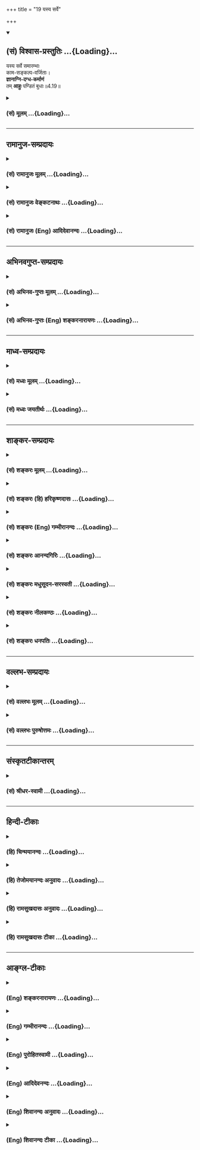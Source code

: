 +++
title = "19 यस्य सर्वे"

+++
<div class="js_include" newlevelforh1="2" title="(सं) विश्वास-प्रस्तुतिः" unfilled url="/mahAbhAratam/shlokashaH/06-bhIShma-parva/03-bhagavad-gItA-parva/saMskRtam/vishvAsa-prastutiH/04_jnAna-yogaH_brahmArp/19_yasya_sarve.md">
<details open><summary><h2>(सं) विश्वास-प्रस्तुतिः ...{Loading}...</h2></summary>

यस्य सर्वे समारम्भाः  
काम-सङ्कल्प-वर्जिताः।  
**ज्ञानाग्नि-दग्ध-कर्माणं**  
तम् **आहुः** पण्डितं बुधाः॥4.19॥
</details>
</div>
<div class="js_include collapsed" newlevelforh1="3" title="(सं) मूलम्" unfilled url="/mahAbhAratam/shlokashaH/06-bhIShma-parva/03-bhagavad-gItA-parva/saMskRtam/mUlam/04_jnAna-yogaH_brahmArp/19_yasya_sarve.md">
<details><summary><h3>(सं) मूलम् ...{Loading}...</h3></summary>

यस्य सर्वे समारम्भाः कामसङ्कल्पवर्जिताः।  
ज्ञानाग्निदग्धकर्माणं तमाहुः पण्डितं बुधाः।।4.19।।
</details>
</div>


_________________
## रामानुज-सम्प्रदायः
<div class="js_include collapsed" newlevelforh1="3" title="(सं) रामानुजः मूलम्" unfilled url="/mahAbhAratam/shlokashaH/06-bhIShma-parva/03-bhagavad-gItA-parva/saMskRtam/rAmAnujaH/mUlam/04_jnAna-yogaH_brahmArp/19_yasya_sarve.md">
<details><summary><h3>(सं) रामानुजः मूलम् ...{Loading}...</h3></summary>

।।4.19।।**यस्य** मुमुक्षोः **सर्वे**
द्रव्यार्जनादिलौकिककर्मपूर्वकनित्यनैमित्तिककाम्यरूपकर्म**समारम्भाः
काम**वर्जिताः फलसङ्गरहिताः **संकल्पवर्जिताः** च। प्रकृत्या तद्गुणैः च
आत्मानम् एकीकृत्य अनुसन्धानं संकल्पः।
प्रकृतिवियुक्तात्मस्वरूपानुसन्धानयुक्ततया तद्रहिताः। तम् एवं कर्म
कुर्वाणं **पण्डितं** कर्मान्तर्गतात्मयाथात्म्य**ज्ञानाग्निना**
**दग्ध**प्राचीन**कर्माणम् आहुः** तत्त्वज्ञाः। अतः कर्मणो ज्ञानाकारत्वम्
उपपद्यते। एतद् एव विवृणोति

</details>
</div>
<div class="js_include collapsed" newlevelforh1="3" title="(सं) रामानुजः वेङ्कटनाथः" unfilled url="/mahAbhAratam/shlokashaH/06-bhIShma-parva/03-bhagavad-gItA-parva/saMskRtam/rAmAnujaH/venkaTanAthaH/04_jnAna-yogaH_brahmArp/19_yasya_sarve.md">
<details><summary><h3>(सं) रामानुजः वेङ्कटनाथः ...{Loading}...</h3></summary>

  
  
।।4.19।। प्रत्यक्षेणेति। प्रत्यक्षविरुद्धं न शास्त्रेणोपपत्त्या वा
प्रतिपादयितुं शक्यमिति भावः। क्रियमाणस्येति। नहि चिरप्रध्वस्तं
स्मृतिदशापन्नं ज्ञानमात्रपरिशेषाज्ज्ञानाकारमित्युच्यते किन्तु
क्रियमाणमेवेदं कर्मेति भावः। यद्वाप्रत्यक्षेण क्रियमाणस्येति पदाभ्यां
ज्ञानविषयस्य ज्ञानकार्यस्य च कथं ज्ञानैक्यमित्यभिप्रेतम्। कथमुपपद्यत इति
नेदमुपपत्तिसहं यदि परं दृष्टिविधानादाविव भावनीयमिति
भावः। सर्वशब्दासङ्कोचात् द्रव्यार्जनादिसङ्ग्रहः। कामसङ्कल्पवर्जिताः
इत्यत्र न तावत्काम एव सङ्कल्प इति समासः पर्यायत्वादिप्रसङ्गात्। नापि
कामानां सङ्कल्प इति उपयुक्तोभयपदार्थप्रधाने द्वन्द्वे
सम्भवत्येकपदार्थप्रधानतत्पुरुषायोगात्। अतः कामसङ्कल्पाभ्यां वर्जिता
इत्येवार्थ इत्यभिप्रेत्याह कामवर्जिता इति। वर्जितशब्दस्य प्रत्येकमन्वयं
दर्शयता द्वन्द्वो ह्ययं समासान्तरात्प्रबल इति सूचितम्। कर्मप्रकरणे कामो
हि फलसङ्ग इत्यभिप्रायेणाह फलसङ्गरहिता इति। सङ्कल्पोऽत्र न
कर्मानुष्ठानसङ्कल्पः तदभावेऽनुष्ठानायोगात्। नापि फलसङ्कल्पः कामशब्देन
कृतकरत्वात्। अतोऽत्र प्रकृतिनियुक्तात्मोपदेशप्रकरणे तदुपयुक्तः
कश्चिदर्थो वक्तव्य इत्यभिप्रायेणाहप्रकृत्येति। समित्येकीकारे कल्पो
भ्रान्तिज्ञानं प्रकृत्येति देहरूपेण परिणतयेति शेषः तद्गुणैरात्मन एकीकरणं
नाम गुणहेतुके कर्मविशेषे स्वहेतुत्वानुसन्धानम्। यद्वा प्रकृतिगुणभूतानां
सत्त्वरजस्तमसां देवत्वमनुष्यत्वादिसन्निवेशानां
स्थौल्यकार्श्यशुक्लकृष्णादीनां च स्वमात्मानं प्रति गुणत्वेनानुसन्धानम्।
एतेनास्वे गृहादौ स्वमिति बुद्धिरपि सङ्गृहीता भवति।
एवंविधकामसङ्कल्पराहित्ये पण्डितशब्दाभिप्रेतं हेतुमाह
प्रकृतिवियुक्तेति। पण्डितं हेयोपादेयभूतदेहात्मादिविवेकज्ञानवन्तम्
ऊहापोहक्षमा हि बुद्धिः पण्डा। चरमोक्तस्यापि पण्डितशब्दस्य तं
पण्डितमित्युद्देश्यनिवेशः
पापनिवर्तकत्वलक्षणज्ञानप्राशस्त्यविध्यौचित्यात्।
अप्रस्तुतस्वतन्त्रज्ञानान्तरव्यवच्छेदायोक्तंकर्मान्तर्गतेति। नह्यत्र
क्रियमाणमेव कर्म ज्ञानाग्निना दह्यते निष्फलत्वप्रसङ्गात् नाप्युत्तरं
तस्य विद्यामाहात्म्यनिवर्त्यत्वात् अतःप्राचीनेत्युक्तम्। तत्त्वज्ञा इति
प्राप्यस्य प्राप्तुश्चात्मनः प्रापकस्य च
कर्मयोगस्यासन्दिग्धाविपरीतस्वरूपज्ञा बुधशब्देन विवक्षिता इति भावः।
शङ्कोत्तरत्वं निगमयति अत इति।  
  

</details>
</div>
<div class="js_include collapsed" newlevelforh1="3" title="(सं) रामानुजः (Eng) आदिदेवानन्दः" unfilled url="/mahAbhAratam/shlokashaH/06-bhIShma-parva/03-bhagavad-gItA-parva/saMskRtam/rAmAnujaH/english/AdidevAnandaH/04_jnAna-yogaH_brahmArp/19_yasya_sarve.md">
<details><summary><h3>(सं) रामानुजः (Eng) आदिदेवानन्दः ...{Loading}...</h3></summary>

4.19 In the case of an aspirant for release, all undertakings of actions in the form of obligatory, occasional and desiderative acts accomplished through the acisition of materials for their performance as also other works, are free from desire, i.e., are devoid of attachment to fruits.
They are devoid of delusive identification. If the mind identifies the self with Prakrti and its Gunas, it is Sankalpa, i.e., 'delusive identification.' Genuine Karma Yoga is free from such identification.
Such identification is overcome through contemplation on the real nature of the self as different from Prakrti. Those who know the truth call him a sage, who acts in this way and whose previous Karmas are thery burnt up by the fire of knowledge of the real nature of the self generated along with his actions. He is a true Karma Yogin. Thus that knowledge is involved in true Karma Yoga, is established. Sri Krsna elaborates this point again:

</details>
</div>


_________________
## अभिनवगुप्त-सम्प्रदायः
<div class="js_include collapsed" newlevelforh1="3" title="(सं) अभिनव-गुप्तः मूलम्" unfilled url="/mahAbhAratam/shlokashaH/06-bhIShma-parva/03-bhagavad-gItA-parva/saMskRtam/abhinava-guptaH/mUlam/04_jnAna-yogaH_brahmArp/19_yasya_sarve.md">
<details><summary><h3>(सं) अभिनव-गुप्तः मूलम् ...{Loading}...</h3></summary>

।।4.19।। अत एव यस्येति। कामेषु काम्यमानेषु फलेषु संकल्पं विहाय
क्रियमाणानि कथितकथयिष्यमाणस्वरूपे ज्ञानाग्नौ अनुप्रवि(वे)श्य दह्यन्ते।

</details>
</div>
<div class="js_include collapsed" newlevelforh1="3" title="(सं) अभिनव-गुप्तः (Eng) शङ्करनारायणः" unfilled url="/mahAbhAratam/shlokashaH/06-bhIShma-parva/03-bhagavad-gItA-parva/saMskRtam/abhinava-guptaH/english/shankaranArAyaNaH/04_jnAna-yogaH_brahmArp/19_yasya_sarve.md">
<details><summary><h3>(सं) अभिनव-गुप्तः (Eng) शङ्करनारायणः ...{Loading}...</h3></summary>

4.19 Yasya etc. The actions, performed without intention for the
desirable objects, - i.e., the fruits desired for - are burnt up by
putting them into the fire of wisdom, the nature of which has been
earlier described , and also is to be described in the seel.

</details>
</div>


_________________
## माध्व-सम्प्रदायः
<div class="js_include collapsed" newlevelforh1="3" title="(सं) मध्वः मूलम्" unfilled url="/mahAbhAratam/shlokashaH/06-bhIShma-parva/03-bhagavad-gItA-parva/saMskRtam/madhvaH/mUlam/04_jnAna-yogaH_brahmArp/19_yasya_sarve.md">
<details><summary><h3>(सं) मध्वः मूलम् ...{Loading}...</h3></summary>

।।4.19।। एतदेव प्रपञ्चयति यस्येत्यादिना श्लोकपञ्चकेन। उक्तप्रकारेण
ज्ञानाग्निदग्धकर्माणम्।

</details>
</div>
<div class="js_include collapsed" newlevelforh1="3" title="(सं) मध्वः जयतीर्थः" unfilled url="/mahAbhAratam/shlokashaH/06-bhIShma-parva/03-bhagavad-gItA-parva/saMskRtam/madhvaH/jayatIrthaH/04_jnAna-yogaH_brahmArp/19_yasya_sarve.md">
<details><summary><h3>(सं) मध्वः जयतीर्थः ...{Loading}...</h3></summary>

।।4.19।। ननु प्रतिज्ञातमुक्तं किमुत्तरैः श्लोकैः इत्यत आह **एतदेवे**ति
कर्मस्वरूपमेव। अनेनात्रापि वाक्यभेदेन कामादिवर्जनं विधाय स्तुतिः क्रियत
इति सूचितम्। मिथ्यात्वज्ञानेन कर्मणामुपमर्दो ज्ञानाग्निदग्धकर्मत्वमिति
व्याख्यानमसदिति भावेनाह **उक्ते**ति। परमेश्वरस्यैव कर्तृत्वं ज्ञात्वा
स्वस्य स्वातन्त्र्येण कर्माभावज्ञानमेव ज्ञानाग्निदग्धकर्मत्वमित्यर्थः।

</details>
</div>


_________________
## शाङ्कर-सम्प्रदायः
<div class="js_include collapsed" newlevelforh1="3" title="(सं) शङ्करः मूलम्" unfilled url="/mahAbhAratam/shlokashaH/06-bhIShma-parva/03-bhagavad-gItA-parva/saMskRtam/shankaraH/mUlam/04_jnAna-yogaH_brahmArp/19_yasya_sarve.md">
<details><summary><h3>(सं) शङ्करः मूलम् ...{Loading}...</h3></summary>

।।4.19।। **यस्य** यथोक्तदर्शिनः **सर्वे** यावन्तः **समारम्भाः** सर्वाणि
कर्माणि समारभ्यन्ते इति समारम्भाः **कामसंकल्पवर्जिताः** कामैः
तत्कारणैश्च संकल्पैः वर्जिताः मुधैव चेष्टामात्रा अनुष्ठीयन्ते प्रवृत्तेन
चेत् लोकसंग्रहार्थम् निवृत्तेन चेत् जीवनमात्रार्थम्। तं
**ज्ञानाग्निदग्धकर्माणं** कर्मादौ अकर्मादिदर्शनं ज्ञानं तदेव अग्निः तेन
ज्ञानाग्निना दग्धानि शुभाशुभलक्षणानि कर्माणि यस्य **तम् आहुः** परमार्थतः
**पण्डितं बुधाः** ब्रह्मविदः।। यस्तु अकर्मादिदर्शी सः अकर्मादिदर्शनादेव
निष्कर्मा संन्यासी जीवनमात्रार्थचेष्टः सन् कर्मणि न प्रवर्तते यद्यपि
प्राक् विवेकतः प्रवृत्तः। यस्तु प्रारब्धकर्मा सन्
उत्तरकालमुत्पन्नात्मसम्यग्दर्शनः स्यात् सः सर्वकर्मणि प्रयोजनमपश्यन्
ससाधनं कर्म परित्यजत्येव। सः कुतश्चित् निमित्तात् कर्मपरित्यागासंभवे सति
कर्मणि तत्फले च सङ्गरहिततया स्वप्रयोजनाभावात् लोकसंग्रहार्थं पूर्ववत्
कर्मणि प्रवृत्तोऽपि नैव किञ्चित् करोति ज्ञानाग्निदग्धकर्मत्वात् तदीयं
कर्म अकर्मैव संपद्यते इत्येतमर्थं दर्शयिष्यन् आह

</details>
</div>
<div class="js_include collapsed" newlevelforh1="3" title="(सं) शङ्करः (हि) हरिकृष्णदासः" unfilled url="/mahAbhAratam/shlokashaH/06-bhIShma-parva/03-bhagavad-gItA-parva/saMskRtam/shankaraH/hindI/harikRShNadAsaH/04_jnAna-yogaH_brahmArp/19_yasya_sarve.md">
<details><summary><h3>(सं) शङ्करः (हि) हरिकृष्णदासः ...{Loading}...</h3></summary>

।।4.19।। उपर्युक्त कर्ममें अकर्म और अकर्ममें कर्मदर्शनकी स्तुति करते हैं
जिनका प्रारम्भ किया जाता है उनका नाम समारम्भ है इस व्युत्पत्तिसे
सम्पूर्ण कर्मोंका नाम समारम्भ है। उपर्युक्त प्रकारसे कर्ममें अकर्म और
अकर्ममें कर्म देखनेवाले जिस पुरुषके समस्त समारम्भ ( कर्म ) कामनासे और
कामनाके कारणरूप संकल्पोंसे भी रहित हो जाते हैं अर्थात् जिसके द्वारा बिना
ही किसी अपने प्रयोजनके यदि वह प्रवृत्तिमार्गवाला है तो लोकसंग्रहके लिये
और निवृत्तिमार्गवाला है तो जीवनयात्रानिर्वाहके लिये केवल चेष्टामात्र ही
क्रिया होती है तथा कर्ममें अकर्म और अकर्ममें कर्मदर्शनरूप ज्ञानाग्निसे
जिसके पुण्यपापरूप सम्पूर्ण कर्म दग्ध हो गये हैं ऐसे ज्ञानाग्निदग्धकर्मा
पुरुषको ब्रह्मवेत्ताजन वास्तवमें पण्डित कहते हैं।  
  
जो कर्ममें अकर्म और अकर्ममें कर्म देखनेवाला है वह यदि विवेक होनेसे पूर्व
कर्मोंमें लगा हो तो भी कर्ममें अकर्म और अकर्ममें कर्मका ज्ञान हो जानेसे
केवल जीवननिर्वाहमात्रके लिये चेष्टा करता हुआ कर्मरहित संन्यासी ही हो
जाता है फिर उसकी कर्मोंमें प्रवृत्ति नहीं होती। अर्थात् जो पहले कर्म
करनेवाला हो और पीछे जिसको आत्माका सम्यक् ज्ञान हुआ हो ऐसा पुरुष
कर्मोंमें कोई प्रयोजन न देखकर साधनोंसहित कर्मोंका त्याग कर ही देता है।
परंतु किसी कारणसे कर्मोंका त्याग करना असम्भव होनेपर कोई ऐसा पुरुष यदि
कर्मोंमें और उनके फलमें आसक्तिरहित होकर केवल लोकसंग्रहके लिये पहलेके
सदृश कर्म करता रहता है तो भी निजका प्रयोजन न रहनेके कारण ( वास्तवमें )
वह कुछ भी नहीं करता।

</details>
</div>
<div class="js_include collapsed" newlevelforh1="3" title="(सं) शङ्करः (Eng) गम्भीरानन्दः" unfilled url="/mahAbhAratam/shlokashaH/06-bhIShma-parva/03-bhagavad-gItA-parva/saMskRtam/shankaraH/english/gambhIrAnandaH/04_jnAna-yogaH_brahmArp/19_yasya_sarve.md">
<details><summary><h3>(सं) शङ्करः (Eng) गम्भीरानन्दः ...{Loading}...</h3></summary>

4.19 Budhah, the wise, the knowers of Brahman; ahuh, call; tam, him;
panditam, learned, in the real sense; yasya, whose, of the one who
perceives as stated above; samarambhah, actions-whatever are undertaken;
are sarve, all; kama-sankalpa-varjitah, devoid of desires and the
thoughts which are their (desires') causes (see 2.62)-i.e., (those
actions) are performed as mere movements, without any selfish purpose:
if they are performed by one (already) engaged in actions, then they are
for preventing people from going astray, and if they are done by one who
has withdrawn from actions, then they are merely for the maintenance of
the body-; and jnanagni-dagdha-karmanam, whose actions have been burnt
away by the fire of wisdom. Finding inaction etc. in action etc. is
jnana, wisdom; that itself is agnih, fire. He whose actions, karma,
described as good and bad, have been dagdhani, burnt away by that fire
of wisdom, is jnana-agni-dagdha-karma. However, one who is a perceiver
of 'inaction' etc. \[Perceiver of inaction etc.: He who knows the truth
about action and inaction as explained before.-Tr.\] is free from
actions owing to the very fact of his seeing 'inaction' etc. He is a
monk, who acts merely for the purpose of maintaining the body. Being so,
he does not engage in actions although he might have done so before the
dawn of discrimination. He again who, having been engaged in actions
under the influence of past tendencies, later on becomes endowed with
the fullest Self-knowledge, he surely renounces (all) \[Ast. adds this
word sarva, all.-Tr.\] actions along with their accessories as he does
nnot find any purpose in activity. For some reason, if it becomes
impossible to renounce actions and he, for the sake of preventing people
from going astray, even remains engaged as before in actions-without
attachment to those actions and their results because of the absence of
any selfish purpose-, still he surely does nothing at all! His actions
verily become 'inaction' because of having been burnt away by the fire
of wisdom. By way of pointing out this idea, the Lord says:

</details>
</div>
<div class="js_include collapsed" newlevelforh1="3" title="(सं) शङ्करः आनन्दगिरिः" unfilled url="/mahAbhAratam/shlokashaH/06-bhIShma-parva/03-bhagavad-gItA-parva/saMskRtam/shankaraH/AnandagiriH/04_jnAna-yogaH_brahmArp/19_yasya_sarve.md">
<details><summary><h3>(सं) शङ्करः आनन्दगिरिः ...{Loading}...</h3></summary>

।।4.19।। कर्मण्यकर्मदर्शनं पूर्वोक्तं स्तोतुमुत्तरश्लोकं प्रस्तौति
**तदेतदिति।** यथोक्तदर्शित्वं पूर्वोक्तदर्शनसंपन्नत्वम्। समारम्भशब्दस्य
कर्मविषयत्वं न रूढ्या किंतु व्युत्पत्त्येत्याह **समारभ्यन्त इतीति।**
कामसंकल्पवर्जितत्वे कथं कर्मणामनुष्ठानमित्याशङ्क्याह **मुधैवेति।**
उद्देशफलाभावे तेषामनुष्ठानं यादृच्छिकं स्यादित्याशङ्क्य प्रवृत्तेन
निवृत्तेन वा तेषामनुष्ठानं यादृच्छिकं स्यादिति विकल्प्य क्रमेण निरस्यति
**प्रवृत्तेनेत्यादिना।** ज्ञानाग्नीत्यादि विभजते **कर्मादाविति**
यथोक्तज्ञानं योग्यमेव दहति नायोग्यमितिविवक्षितत्वात्तस्मिन्नग्निपदम्।
यथोक्तविज्ञानविरहिणामपि वैशेषिकादीनां पण्डितत्वप्रसिद्धिमाशङ्क्य तेषां
पण्डिताभासत्वं विवक्षित्वा विशिनष्टि **परमार्थत इति।**

</details>
</div>
<div class="js_include collapsed" newlevelforh1="3" title="(सं) शङ्करः मधुसूदन-सरस्वती" unfilled url="/mahAbhAratam/shlokashaH/06-bhIShma-parva/03-bhagavad-gItA-parva/saMskRtam/shankaraH/madhusUdana-sarasvatI/04_jnAna-yogaH_brahmArp/19_yasya_sarve.md">
<details><summary><h3>(सं) शङ्करः मधुसूदन-सरस्वती ...{Loading}...</h3></summary>

।।4.19।। तदेतत्परमार्थदर्शिनः कर्तृत्वाभिमानाभावेन कर्मालिप्तत्वं
प्रपञ्च्यते यस्येति ब्रह्मकर्मसमाधिनेत्यन्तेन। यस्य
पूर्वोक्तपरमार्थदर्शिनः सर्वे यावन्तो वैदिका लौकिका वा समारम्भाः
समारभ्यन्त इति व्युत्पत्त्या कर्माणि कामसंकल्पवर्जिताः कामः फलतृष्णा
संकल्पोऽहं करोमीति कर्तृत्वाभिमानस्ताभ्यां वर्जिताः लोकसंग्रहार्थं वा
जीवनमात्रार्थं वाप्रारब्धकर्मवेगाद्वृथाचेष्टारूपा भवन्ति। तं
कर्मादावकर्मादिदर्शनं ज्ञानं तदेवाग्निस्तेन दग्धानि शुभाशुभलक्षणानि
कर्माणि यस्य तदधिगम उत्तरपूर्वाघयोरश्लेषविनाशौ तद्व्यपदेशात् इति
न्यायात्। ज्ञानाग्निदग्धकर्माणं तं बुधा ब्रह्मविदः परमार्थतः
पण्डितमाहुः। सम्यग्दर्शी हि पण्डित उच्यते नतु भ्रान्त इत्यर्थः।

</details>
</div>
<div class="js_include collapsed" newlevelforh1="3" title="(सं) शङ्करः नीलकण्ठः" unfilled url="/mahAbhAratam/shlokashaH/06-bhIShma-parva/03-bhagavad-gItA-parva/saMskRtam/shankaraH/nIlakaNThaH/04_jnAna-yogaH_brahmArp/19_yasya_sarve.md">
<details><summary><h3>(सं) शङ्करः नीलकण्ठः ...{Loading}...</h3></summary>

।।4.19।। अविदुषां कर्मण्यकर्मभावनां द्रढयितुं विदुषां कर्मदर्शनं स्तौति
**यस्य सर्वे समारम्भा इत्यादिभिः** षड्भिः। यस्य विदुषः सर्वे समारभ्यन्त
इति समारम्भाः कर्माणि। कामेन फलेच्छया संकल्पेनाहमिदं करोमीत्यभिमानेन च
वर्जिताः तं ज्ञानाग्निना कर्मादावकर्मादिदर्शनेन
दग्धान्यङ्कुरीभावाच्च्यावितानि कर्माणि शुभाशुभानि येन तं पण्डितं बुधा
आहुः।

</details>
</div>
<div class="js_include collapsed" newlevelforh1="3" title="(सं) शङ्करः धनपतिः" unfilled url="/mahAbhAratam/shlokashaH/06-bhIShma-parva/03-bhagavad-gItA-parva/saMskRtam/shankaraH/dhanapatiH/04_jnAna-yogaH_brahmArp/19_yasya_sarve.md">
<details><summary><h3>(सं) शङ्करः धनपतिः ...{Loading}...</h3></summary>

।।4.19।। तदेतत्स्तौति **यस्येति।** यथोक्तदर्शिनः सर्वे समारभ्यन्त इति
समारम्भाः कर्माणि कामैः फलतृष्णाभिः संकल्पैस्तत्रतत्र
कर्तृत्वाभिनिवेशैस्तत्कारणीभूतैः यद्वा काम्यन्त इति कामाः फलानि तैः
तत्कारणीभूतैस्तत्संकल्पैश्च वर्जिताः मुधैव चेष्टामात्रा अनुष्ठीयन्ते।
कर्मादावकर्मादिदर्शनं ज्ञानं तदैवाग्निस्तेन दग्धानि शुभाशुभलक्षणानि
कर्माणि यस्य तं परमार्थतः पण्डितं बुधाः तत्त्वदर्शिन आहुः।

</details>
</div>


_________________
## वल्लभ-सम्प्रदायः
<div class="js_include collapsed" newlevelforh1="3" title="(सं) वल्लभः मूलम्" unfilled url="/mahAbhAratam/shlokashaH/06-bhIShma-parva/03-bhagavad-gItA-parva/saMskRtam/vallabhaH/mUlam/04_jnAna-yogaH_brahmArp/19_yasya_sarve.md">
<details><summary><h3>(सं) वल्लभः मूलम् ...{Loading}...</h3></summary>

।।4.19।। एतस्यैव बुद्धिमत्त्वं द्रढयति यस्येति। क्रियासमारम्भाः
कामफलेममेदं कर्म फलसाधकं इति सङ्कल्पश्च ताभ्यां वर्जिताः स एवम्भूतः
सकर्माऽप्यकर्मैव। यतो ब्रह्मज्ञानेनाग्निना दग्धकर्मा कर्मबीजबन्धनशून्य
इत्यकर्मोच्यते अधेनुगोवत् तं पण्डा विवेकवती बुद्धिः सञ्जाता यस्य
तथाविधमाहुर्बुधाः। यथार्थदर्शी ज्ञानाग्निदग्धकर्माशयोऽमलः। ब्रह्मभावरतो
योगी कर्मवानपि पण्डितः इति।

</details>
</div>
<div class="js_include collapsed" newlevelforh1="3" title="(सं) वल्लभः पुरुषोत्तमः" unfilled url="/mahAbhAratam/shlokashaH/06-bhIShma-parva/03-bhagavad-gItA-parva/saMskRtam/vallabhaH/puruShottamaH/04_jnAna-yogaH_brahmArp/19_yasya_sarve.md">
<details><summary><h3>(सं) वल्लभः पुरुषोत्तमः ...{Loading}...</h3></summary>

  
  
।।4.19।। किञ्च यो निष्कामो मदाज्ञात्वेन कर्म करोति स मद्भक्तानां च मे मत
इत्याह यस्येति। यस्य सर्वे समारम्भाः सर्वकर्मणां सम्यक् मदाज्ञात्वेन
आरम्भाः कामसङ्कल्पवर्जिताः कामः फलं सङ्कल्पस्तदिच्छा एतदुभयरहिताः तं
ज्ञानाग्निना दग्धकर्माणं ज्ञानाग्निना दग्धानि कर्माणि यस्य तादृशं
दग्धत्वादग्रे तद्भोगवृक्षोत्पत्तिबीजभावरहितं बुधाः भक्ताः पण्डितं
शास्त्रोक्तसर्वस्वरूपज्ञमाहुः वदन्ति।  
  

</details>
</div>


_________________
## संस्कृतटीकान्तरम्
<div class="js_include collapsed" newlevelforh1="3" title="(सं) श्रीधर-स्वामी" unfilled url="/mahAbhAratam/shlokashaH/06-bhIShma-parva/03-bhagavad-gItA-parva/saMskRtam/shrIdhara-svAmI/04_jnAna-yogaH_brahmArp/19_yasya_sarve.md">
<details><summary><h3>(सं) श्रीधर-स्वामी ...{Loading}...</h3></summary>

।।4.19।। कर्मण्यकर्म यः पश्येत् इति श्रुत्यर्थार्थापत्तिभ्यां
यदुक्तमर्थद्वयं तदेव स्पष्टयति **यस्येत्यादिपञ्चभिः।**सम्यगारभ्यन्त इति
समारम्भाः कर्माणि। काम्यत इति कामो बलं तत्संकल्पेन वर्जिता यस्य भवन्ति
तं पण्डितभाहुः। तत्र हेतुः। यतस्तैः समारम्भैः शुद्धचित्ते सति जातेन
ज्ञानाग्निना दग्धान्यकर्मतां नीतानि कर्माणि यस्य तम्। आरूढावस्थायां तु
कामः फलविषयस्तदर्थमिदं कर्म कर्तव्यमिति कर्मविषयः संकल्पश्च ताभ्यां
वर्जितः। शेषं स्पष्टम्।

</details>
</div>


_________________
## हिन्दी-टीकाः
<div class="js_include collapsed" newlevelforh1="3" title="(हि) चिन्मयानन्दः" unfilled url="/mahAbhAratam/shlokashaH/06-bhIShma-parva/03-bhagavad-gItA-parva/hindI/chinmayAnandaH/04_jnAna-yogaH_brahmArp/19_yasya_sarve.md">
<details><summary><h3>(हि) चिन्मयानन्दः ...{Loading}...</h3></summary>

।।4.19।। जिस पुरुष के सभी कर्म कामना और फलों के संकल्प (आसक्ति) से रहित
होते हैं वह पुरुष सन्त या आत्मानुभवी कहलाता है। भविष्य में विषयोपभोग के
द्वारा सुख पाने की बुद्धि की योजना को कामना कहते हंै। यह योजना बनाना
स्वयं की स्वतन्त्रता को सीमित करना ही है। कामना करने का अर्थ है कि
परिस्थितियों को अपने अनुकूल होने का आग्रह करना। इस प्रकार प्राप्त
परिस्थितियों से सदा असन्तुष्ट रहते हुये भविष्य में उन्हें अनुकूल बनाने
के प्रयत्न में हम अपने आप को भ्रमित करके अनेक विघ्नों का सामना करते रहते
हैं। कर्म करने की यह पद्धति कर्त्ता के आनन्द और प्रेरणा का हरण कर लेती
है। हम इस पर पहले ही विचार कर चुके हैं कि फलासक्ति किस प्रकार हमारी
शक्तियों को नष्ट कर देती है। कर्मफल सदैव भविष्य में मिलता है इसलिए उसकी
चिन्ता करने का तात्पर्य वर्तमान से पलायन करके अनुत्पन्न भविष्य में जीना
है। यह नियम है कि कारणों अर्थात् कर्मों के अनुरूप ही कर्मफल मिलता है अत
निश्चित रूप से सफलता पाने का एक मात्र उपाय है वर्तमान काल में पूरी लगन
से कार्य करना। यहाँ कहा गया है कि ज्ञानी पुरुष के सब कर्म काम और संकल्प
से रहित होते हैं। प्रकरण के सन्दर्भ में इन दो शब्दों को ठीक से समझने की
आवश्यकता है क्योंकि केवल शाब्दिक अर्थ लेने से यह कथन अत्यन्त अनुपयुक्त
होगा। भगवान् के कथन से कोई यह न समझ ले कि समत्व में स्थित ज्ञानी पुरुष
अपने स्फूर्त कर्मों में इष्ट फल पाने के लिए अपनी बुद्धि का उपयोग नहीं
करता है। इसका आशय इतना ही है कि वह कर्म करते समय काल्पनिक भय चिन्ता आदि
में अपने मन की शक्ति विनष्ट नहीं करता। वेदान्त मनुष्य की बुद्धि की
उपेक्षा नहीं करता है। गीता में उपदिष्ट जीवन यापन का मार्ग तो हमें वह
साधन प्रदान करता है कि हम अधिकाधिक कुशलतापूर्वक कर्म करके अपनी क्षमताओं
का पूर्ण उपयोग करते हुए अपने कार्य क्षेत्र में सर्वोच्च सफलता प्राप्त
करें। जो व्यक्ति बुद्धिमत्तापूर्वक जीने और कुशलतापूर्वक काम करने की कला
को सीख लेता है वह कर्म करने में ही आनन्द को पाकर उसी में रम जाता है।
किसी दिव्य और श्रेष्ठ लक्ष्य के अभाव के कारण ही हमारा मन अनेक चिन्ताओं
से ग्रस्त रहता है। ज्ञानी पुरुष का मन दिव्य चैतन्यस्वरूप में स्थित रहने
के कारण जगत् में सब प्रकार के कर्म करते हुए भी वह आनन्द का ही अनुभव करता
है। ज्ञानी पुरुष की मनस्थिति के वर्णन का प्रयोजन अर्जुन जैसे साधकों के
लिए साधन मार्ग का निर्देश करना है। अर्जुन के निमित्त दिया भगवान्
श्रीकृष्ण का यह उपदेश सभी कालों के साधकों के लिए भी अनुकरणीय है। यदि
हमारा पुत्र चिकित्सक बनना चाहता है तो हम उसे अन्य चिकित्सकों के संघर्ष
की कहानी बताते हैं जिससे उत्तम चिकित्सक बनने के लिए आवश्यक गुणों को वह
अर्जित कर सके। इसी प्रकार यहाँ ज्ञानी पुरुष के स्वाभाविक लक्षण बताकर
भगवान् श्रीकृष्ण अर्जुन को साधन मार्ग में प्रवृत्त करते हैं जिससे वह
जीवन के लक्ष्य तक पहुँच सके। उपर्युक्त लक्षणों से युक्त ज्ञानी पुरुष समाज
के लिए कर्म करता हुआ भी वास्तव में कुछ कर्म नहीं करता है। उसके कर्म
अकर्म तुल्य ही हैं क्योंकि ज्ञानाग्नि से उसके कर्म (अर्थात् बन्धन के
कारणभूत अहंकार और स्वार्थ) भस्म हो चुके होते हैं यह सात्त्विक स्थिति की
चरम सीमा है। भगवान् कहते हैं

</details>
</div>
<div class="js_include collapsed" newlevelforh1="3" title="(हि) तेजोमयानन्दः अनुवादः" unfilled url="/mahAbhAratam/shlokashaH/06-bhIShma-parva/03-bhagavad-gItA-parva/hindI/tejomayAnandaH/anuvAdaH/04_jnAna-yogaH_brahmArp/19_yasya_sarve.md">
<details><summary><h3>(हि) तेजोमयानन्दः अनुवादः ...{Loading}...</h3></summary>

।।4.19।। जिसके समस्त कार्य कामना और संकल्प से रहित हैं, ऐसे उस ज्ञानरूप
अग्नि के द्वारा भस्म हुये कर्मों वाले पुरुष को ज्ञानीजन पण्डित कहते
हैं।।

</details>
</div>
<div class="js_include collapsed" newlevelforh1="3" title="(हि) रामसुखदासः अनुवादः" unfilled url="/mahAbhAratam/shlokashaH/06-bhIShma-parva/03-bhagavad-gItA-parva/hindI/rAmasukhadAsaH/anuvAdaH/04_jnAna-yogaH_brahmArp/19_yasya_sarve.md">
<details><summary><h3>(हि) रामसुखदासः अनुवादः ...{Loading}...</h3></summary>

।।4.19।। जिसके सम्पूर्ण कर्मोंके आरम्भ संकल्प और कामनासे रहित हैं तथा
जिसके सम्पूर्ण कर्म ज्ञानरूपी अग्निसे जल गये हैं, उसको ज्ञानिजन भी
पण्डित (बुद्धिमान्) कहते हैं।

</details>
</div>
<div class="js_include collapsed" newlevelforh1="3" title="(हि) रामसुखदासः टीका" unfilled url="/mahAbhAratam/shlokashaH/06-bhIShma-parva/03-bhagavad-gItA-parva/hindI/rAmasukhadAsaH/TIkA/04_jnAna-yogaH_brahmArp/19_yasya_sarve.md">
<details><summary><h3>(हि) रामसुखदासः टीका ...{Loading}...</h3></summary>

।।4.19।।***व्याख्या--*'यस्य सर्वे समारम्भाः कामसंकल्पवर्जिताः'**
**(टिप्पणी प₀ 245)** विषयोंका बार-बार चिन्तन होनेसे, उनकी बार-बार याद
आनेसे उन विषयोंमें 'ये विषय अच्छे हैं, काममें आनेवाले हैं, जीवनमें
उपयोगी हैं और सुख देनेवाले हैं'--ऐसी सम्यग्बुद्धिका होना 'संकल्प' है और
'ये विषय-पदार्थ हमारे लिये अच्छे नहीं हैं, हानिकारक हैं'--ऐसी बुद्धिका
होना 'विकल्प' है। ऐसे संकल्प और विकल्प बुद्धिमें होते रहते हैं। जब
विकल्प मिटकर केवल एक संकल्प रह जाता है, तब 'ये विषय-पदार्थ हमें मिलने
चाहिये, ये हमारे होने चाहिये'--इस तरह अन्तःकरणमें उनको प्राप्त करनेकी जो
इच्छा पैदा हो जाती है, उसका नाम 'काम' (कामना) है। कर्मयोगसे सिद्ध हुए
महापुरुषमें संकल्प और कामना--दोनों ही नहीं रहते अर्थात् उसमें न तो
कामनाओंका कारण संकल्प रहता है और न संकल्पोंका कार्य कामना ही रहती है।
अतः उसके द्वारा जो भी कर्म होते हैं, वे सब संकल्प और कामनासे रहित होते
हैं। संकल्प और कामना--ये दोनों कर्मके बीज हैं। संकल्प और कामना न रहनेपर
कर्म अकर्म हो जाते हैं अर्थात् कर्म बाँधनेवाले नहीं होते। सिद्ध
महापुरुषमें भी संकल्प और कामना न रहनेसे उसके द्वारा होनेवाले कर्म
बन्धनकारक नहीं होते। उसके द्वारा लोकसंग्रहार्थ, कर्तव्यपरम्परासुरक्षार्थ
सम्पूर्ण कर्म होते हुए भी वह उन कर्मोंसे स्वतः सर्वथा निर्लिप्त रहता
है।  
  
भगवान्ने कहींपर संकल्पोंका (6। 4), कहींपर कामनाओंका (2। 55) और कहींपर
संकल्प तथा कामना--दोनोंका (6। 24 25) त्याग बताया है। अतः जहाँ केवल
संकल्पोंका त्याग बताया गया है, वहाँ कामनाओंका और जहाँ केवल कामनाओंका
त्याग बताया गया है, वहाँ संकल्पोंका त्याग भी समझ लेना चाहिये; क्योंकि
संकल्प कामनाओंका कारण है और कामना संकल्पोंका कार्य है। तात्पर्य है कि
साधकको सम्पूर्ण संकल्पों और कामनाओंका त्याग कर देना चाहिये। मोटरकी चार
अवस्थाएँ होती हैं--

</details>
</div>


_________________
## आङ्ग्ल-टीकाः
<div class="js_include collapsed" newlevelforh1="3" title="(Eng) शङ्करनारायणः" unfilled url="/mahAbhAratam/shlokashaH/06-bhIShma-parva/03-bhagavad-gItA-parva/english/shankaranArAyaNaH/04_jnAna-yogaH_brahmArp/19_yasya_sarve.md">
<details><summary><h3>(Eng) शङ्करनारायणः ...{Loading}...</h3></summary>

4.19. He, whose every exertion is devoid of intention for the desirable objects, and whose actions are burnt up by the fire of wisdom-him the wise call a man of learning.

</details>
</div>
<div class="js_include collapsed" newlevelforh1="3" title="(Eng) गम्भीरानन्दः" unfilled url="/mahAbhAratam/shlokashaH/06-bhIShma-parva/03-bhagavad-gItA-parva/english/gambhIrAnandaH/04_jnAna-yogaH_brahmArp/19_yasya_sarve.md">
<details><summary><h3>(Eng) गम्भीरानन्दः ...{Loading}...</h3></summary>

4.19 The wise call him learned whose actions are all devoid of desires and their thougts, \[Kama-sankalpa is variously translated as 'desires and purposes', 'plans and desires for results', 'hankering for desires',
etc. But Sankarcarya shows sankalpa as the cause of kama. -Tr.\] and whose actions have been burnt away by the fire of wisdom.

</details>
</div>
<div class="js_include collapsed" newlevelforh1="3" title="(Eng) पुरोहितस्वामी" unfilled url="/mahAbhAratam/shlokashaH/06-bhIShma-parva/03-bhagavad-gItA-parva/english/purohitasvAmI/04_jnAna-yogaH_brahmArp/19_yasya_sarve.md">
<details><summary><h3>(Eng) पुरोहितस्वामी ...{Loading}...</h3></summary>

4.19 The wise call him a sage, for whatever he undertakes is free from the motive of desire, and his deeds are purified by the fire of Wisdom.

</details>
</div>
<div class="js_include collapsed" newlevelforh1="3" title="(Eng) आदिदेवनन्दः" unfilled url="/mahAbhAratam/shlokashaH/06-bhIShma-parva/03-bhagavad-gItA-parva/english/AdidevanandaH/04_jnAna-yogaH_brahmArp/19_yasya_sarve.md">
<details><summary><h3>(Eng) आदिदेवनन्दः ...{Loading}...</h3></summary>

4.19 He whose every undertaking is free from desire and delusive identification (of the body with the self), whose actions are burnt up in the fire of knowledge - him the wise describe as a sage.

</details>
</div>
<div class="js_include collapsed" newlevelforh1="3" title="(Eng) शिवानन्दः अनुवादः" unfilled url="/mahAbhAratam/shlokashaH/06-bhIShma-parva/03-bhagavad-gItA-parva/english/shivAnandaH/anuvAdaH/04_jnAna-yogaH_brahmArp/19_yasya_sarve.md">
<details><summary><h3>(Eng) शिवानन्दः अनुवादः ...{Loading}...</h3></summary>

4.19 He whose undertakings are all devoid of desires and (selfish)
purposes and whose actions have been burnt by the fire of knowledge, him the wise call a sage.

</details>
</div>
<div class="js_include collapsed" newlevelforh1="3" title="(Eng) शिवानन्दः टीका" unfilled url="/mahAbhAratam/shlokashaH/06-bhIShma-parva/03-bhagavad-gItA-parva/english/shivAnandaH/TIkA/04_jnAna-yogaH_brahmArp/19_yasya_sarve.md">
<details><summary><h3>(Eng) शिवानन्दः टीका ...{Loading}...</h3></summary>

4.19 यस्य whose; सर्वे all; समारम्भाः undertakings; कामसङ्कल्पवर्जिताः
devoid of desires and purposes; ज्ञानाग्निदग्धकर्माणम् whose actions have been burnt by the fire of knowledge; तम् him; आहुः call; पण्डितम् a sage; बुधाः the wise.Commentary A sage performs actions only with a view to set an example to the masses. Though he works; he does nothing as he has no selfish interests; as his actions are burnt by the fire of wisdom which consists in the realisaion of inaction in action; through the knowledge of the Self or BrahmaJnana. BrahmaJnana is a mighty spiritual fire which consumes the results of all kinds of actions (Karmas); good and bad; and makes the enlightened sage ite free from the bonds of action. The sage who leads a life of perfect renunciation does only what is reired for the bare existence of his body. (Cf.III.19IV.10IV.37).

</details>
</div>
